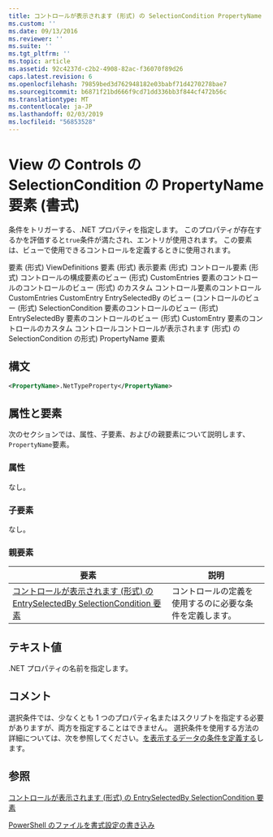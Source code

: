 ```yaml
---
title: コントロールが表示されます (形式) の SelectionCondition PropertyName 要素 |Microsoft Docs
ms.custom: ''
ms.date: 09/13/2016
ms.reviewer: ''
ms.suite: ''
ms.tgt_pltfrm: ''
ms.topic: article
ms.assetid: 92c4237d-c2b2-4908-82ac-f36070f89d26
caps.latest.revision: 6
ms.openlocfilehash: 79859bed3d762948182e03babf71d4270278bae7
ms.sourcegitcommit: b6871f21bd666f9cd71dd336bb3f844cf472b56c
ms.translationtype: MT
ms.contentlocale: ja-JP
ms.lasthandoff: 02/03/2019
ms.locfileid: "56853528"
---
```

# <a name="propertyname-element-for-selectioncondition-for-controls-for-view-format"></a>View の Controls の SelectionCondition の PropertyName 要素 (書式)

条件をトリガーする、.NET プロパティを指定します。 このプロパティが存在するかを評価すると`true`条件が満たされ、エントリが使用されます。 この要素は、ビューで使用できるコントロールを定義するときに使用されます。

要素 (形式) ViewDefinitions 要素 (形式) 表示要素 (形式) コントロール要素 (形式) コントロールの構成要素のビュー (形式) CustomEntries 要素のコントロールのコントロールのビュー (形式) のカスタム コントロール要素のコントロールCustomEntries CustomEntry EntrySelectedBy のビュー (コントロールのビュー (形式) SelectionCondition 要素のコントロールのビュー (形式) EntrySelectedBy 要素のコントロールのビュー (形式) CustomEntry 要素のコントロールのカスタム コントロールコントロールが表示されます (形式) の SelectionCondition の形式) PropertyName 要素

## <a name="syntax"></a>構文

```xml
<PropertyName>.NetTypeProperty</PropertyName>
```

## <a name="attributes-and-elements"></a>属性と要素

次のセクションでは、属性、子要素、およびの親要素について説明します、`PropertyName`要素。

### <a name="attributes"></a>属性

なし。

### <a name="child-elements"></a>子要素

なし。

### <a name="parent-elements"></a>親要素

|要素|説明|
|-------------|-----------------|
|[コントロールが表示されます (形式) の EntrySelectedBy SelectionCondition 要素](./selectioncondition-element-for-entryselectedby-for-controls-for-view-format.md)|コントロールの定義を使用するのに必要な条件を定義します。|

## <a name="text-value"></a>テキスト値

.NET プロパティの名前を指定します。

## <a name="remarks"></a>コメント

選択条件では、少なくとも 1 つのプロパティ名またはスクリプトを指定する必要がありますが、両方を指定することはできません。 選択条件を使用する方法の詳細については、次を参照してください。[を表示するデータの条件を定義する](./defining-conditions-for-displaying-data.md)します。

## <a name="see-also"></a>参照

[コントロールが表示されます (形式) の EntrySelectedBy SelectionCondition 要素](./selectioncondition-element-for-entryselectedby-for-controls-for-view-format.md)

[PowerShell のファイルを書式設定の書き込み](./writing-a-powershell-formatting-file.md)
